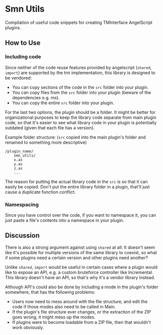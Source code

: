 # Smn Utils

Compilation of useful code snippets for creating TMInterface AngelScript plugins.

## How to Use

### Including code

Since neither of the code reuse features provided by angelscript (`shared`, `import`) are supported by the tmi implementation,
this library is designed to be vendored:
- You can copy sections of the code in the `src` folder into your plugin.
- You can copy files from the `src` folder into your plugin (beware of the dependencies e.g. ms).
- You can copy the entire `src` folder into your plugin.

For the last two options, the plugin should be a folder.
It might be better for organizational purposes to keep the library code separate from main plugin code,
so that it's easier to see what library code in your plugin is potentially outdated (given that each file has a version).

Example folder structure: (`src` copied into the main plugin's folder and renamed to something more descriptive)
```
/plugin_name/
    smn_utils/
    x.as
    y.as
    z.as
    ...
```

The reason for putting the actual library code in the `src` is so that it can easily be copied.
Don't put the entire library folder in a plugin, that'll just cause a duplicate function conflict.

### Namespacing

Since you have control over the code, if you want to namespace it,
you can just paste a file's contents into a namespace in your plugin.

## Discussion

There is also a strong argument against using `shared` at all:
It doesn't seem like it's possible for multiple versions of the same library to coexist,
so what if some plugins need a certain version and other plugins need another?

Unlike `shared`, `import` would be useful in certain cases where a plugin would like to expose an API,
e.g. a custom bruteforce controller like Incremental.
This library doesn't have an API, so that's why it's a vendor library instead.

Although API's could also be done by including a mode in the plugin's folder somewhere, that has the following problems:
- Users now need to mess around with the file structure, and edit the code if those modes also need to be called in Main.
- If the plugin's file structure ever changes, or the extraction of the ZIP goes wrong, it might mess up the modes.
- If plugins were to become loadable from a ZIP file, then that wouldn't work obviously.
